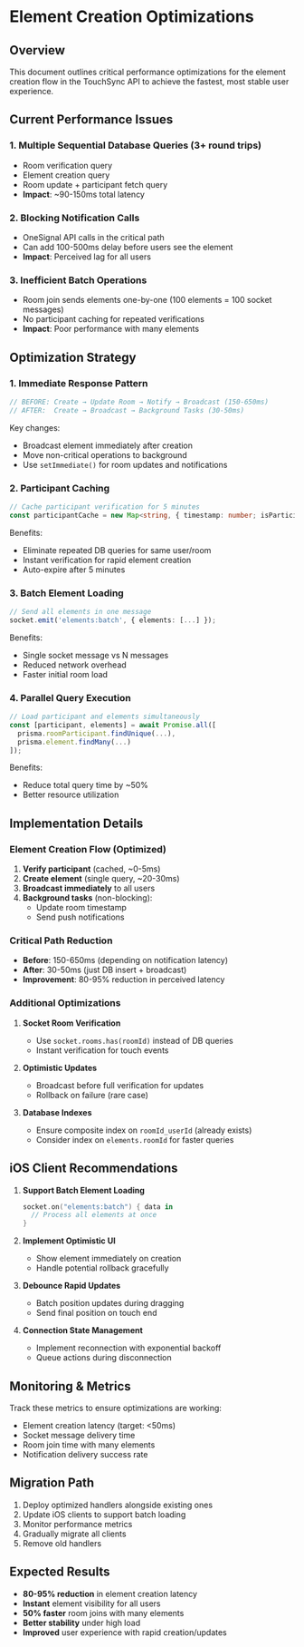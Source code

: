 # Element Creation Optimizations

## Overview
This document outlines critical performance optimizations for the element creation flow in the TouchSync API to achieve the fastest, most stable user experience.

## Current Performance Issues

### 1. **Multiple Sequential Database Queries** (3+ round trips)
- Room verification query
- Element creation query  
- Room update + participant fetch query
- **Impact**: ~90-150ms total latency

### 2. **Blocking Notification Calls**
- OneSignal API calls in the critical path
- Can add 100-500ms delay before users see the element
- **Impact**: Perceived lag for all users

### 3. **Inefficient Batch Operations**
- Room join sends elements one-by-one (100 elements = 100 socket messages)
- No participant caching for repeated verifications
- **Impact**: Poor performance with many elements

## Optimization Strategy

### 1. **Immediate Response Pattern**
```typescript
// BEFORE: Create → Update Room → Notify → Broadcast (150-650ms)
// AFTER:  Create → Broadcast → Background Tasks (30-50ms)
```

Key changes:
- Broadcast element immediately after creation
- Move non-critical operations to background
- Use `setImmediate()` for room updates and notifications

### 2. **Participant Caching**
```typescript
// Cache participant verification for 5 minutes
const participantCache = new Map<string, { timestamp: number; isParticipant: boolean }>();
```

Benefits:
- Eliminate repeated DB queries for same user/room
- Instant verification for rapid element creation
- Auto-expire after 5 minutes

### 3. **Batch Element Loading**
```typescript
// Send all elements in one message
socket.emit('elements:batch', { elements: [...] });
```

Benefits:
- Single socket message vs N messages
- Reduced network overhead
- Faster initial room load

### 4. **Parallel Query Execution**
```typescript
// Load participant and elements simultaneously
const [participant, elements] = await Promise.all([
  prisma.roomParticipant.findUnique(...),
  prisma.element.findMany(...)
]);
```

Benefits:
- Reduce total query time by ~50%
- Better resource utilization

## Implementation Details

### Element Creation Flow (Optimized)
1. **Verify participant** (cached, ~0-5ms)
2. **Create element** (single query, ~20-30ms)
3. **Broadcast immediately** to all users
4. **Background tasks** (non-blocking):
   - Update room timestamp
   - Send push notifications

### Critical Path Reduction
- **Before**: 150-650ms (depending on notification latency)
- **After**: 30-50ms (just DB insert + broadcast)
- **Improvement**: 80-95% reduction in perceived latency

### Additional Optimizations

1. **Socket Room Verification**
   - Use `socket.rooms.has(roomId)` instead of DB queries
   - Instant verification for touch events

2. **Optimistic Updates**
   - Broadcast before full verification for updates
   - Rollback on failure (rare case)

3. **Database Indexes**
   - Ensure composite index on `roomId_userId` (already exists)
   - Consider index on `elements.roomId` for faster queries

## iOS Client Recommendations

1. **Support Batch Element Loading**
   ```swift
   socket.on("elements:batch") { data in
     // Process all elements at once
   }
   ```

2. **Implement Optimistic UI**
   - Show element immediately on creation
   - Handle potential rollback gracefully

3. **Debounce Rapid Updates**
   - Batch position updates during dragging
   - Send final position on touch end

4. **Connection State Management**
   - Implement reconnection with exponential backoff
   - Queue actions during disconnection

## Monitoring & Metrics

Track these metrics to ensure optimizations are working:
- Element creation latency (target: <50ms)
- Socket message delivery time
- Room join time with many elements
- Notification delivery success rate

## Migration Path

1. Deploy optimized handlers alongside existing ones
2. Update iOS clients to support batch loading
3. Monitor performance metrics
4. Gradually migrate all clients
5. Remove old handlers

## Expected Results

- **80-95% reduction** in element creation latency
- **Instant** element visibility for all users
- **50% faster** room joins with many elements
- **Better stability** under high load
- **Improved** user experience with rapid creation/updates